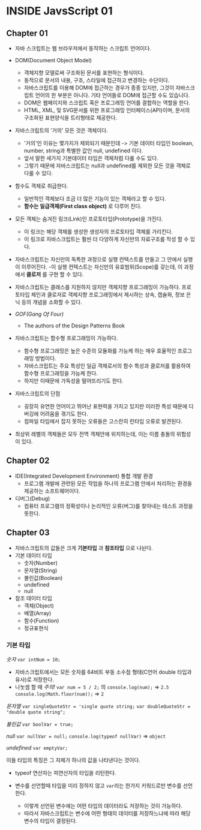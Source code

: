 # INSIDE JavsScript 01
## Chapter 01
- 자바 스크립트는 웹 브라우저에서 동작하는 스크립트 언어이다.
- DOM(Document Object Model)
	- 객체지향 모델로써 구조화된 문서를 표현하는 형식이다.
	- 동적으로 문서의 내용, 구조, 스타일에 접근하고 변경하는 수단이다.
	- 자바스크립트를 이용해 DOM에 접근하는 경우가 종종 있지만, 그것이 자바스크립트 언어의 한 부분은 아니다. 기타 언어들로 DOM에 접근할 수도 있습니다.
	- DOM은 웹페이지와 스크립트 혹은 프로그래밍 언어를 결합하는 역할을 한다.
	- HTML, XML, 및 SVG문서를 위한 프로그래밍 인터페이스(API)이며, 문서의 구조화된 표현양식을 트리형태로 제공한다.
	
- 자바스크립트의 '거의' 모든 것은 객체이다.
	- '거의'인 이유는 몇가지가 제외되기 때문인데
	-> 기본 데이터 타입인 boolean, number, string과 특별한 값인 null, undefined 이다.
	- 앞서 말한 세가지 기본데이터 타입은 객체처럼 다룰 수도 있다.
	- 그렇기 때문에 자바스크립트는 null과 undefined를 제외한 모든 것을 객체로 다룰 수 있다.
- 함수도 객체로 취급한다.
	- 일반적인 객체보다 조금 더 많은 기능이 있는 객체라고 할 수 있다.
	- **함수는 일급객체(First class object)** 로 다루어 진다.
- 모든 객체는 숨겨진 링크(Link)인 프로토타입(Prototype)을 가진다.
	- 이 링크는 해당 객체를 생성한 생성자의 프로토타입 객체를 가리킨다.
	- 이 링크로 자바스크립트는 훨씬 더 다양하게 자신만의 자료구조를 작성 할 수 있다.
- 자바스크립트는 자신만의 독특한 과정으로 실행 컨텍스트를 만들고 그 안에서 실행이 이루어진다. 
	-이 실행 컨텍스트는 자신만의 유효범위(Scope)를 갖는데, 이 과정에서 **클로저** 를 구현 할  수 있다.

- 자바스크립트는 클래스를 지원하지 않지만 객체지향 프로그래밍이 가능하다.
프로토타입 체인과 클로저로 객체지향 프로그래밍에서 제시하는 상속, 캡슐화, 정보 은닉 등의 개념을 소화할 수 있다. 


- *GOF(Gang Of Four)*
	- The authors of the Design Patterns Book

- 자바스크립트는 함수형 프로그래밍이 가능하다. 
	- 함수형 프로그래밍은 높은 수준의 모듈화를 가능케 하는 매우 효율적인 프로그래밍 방법이다.
	- 자바스크립트는 주요 특성인 일급 객체로서의 함수 특성과 클로저를 활용하여 함수형 프로그래밍을 가능케 한다.
	- 하지만 이때문에 가독성을 떨어뜨리기도 한다.
- 자바스크립트의 단점
	- 굉장히 유연한 언어이고 뛰어난 표현력을 가지고 있지만 이러한 특성 때문에 디버깅에 어려움을 겪기도 한다.
	- 컴파일 타임에서 잡지 못하는 오류들은 고스란히 런타임 오류로 발견된다.
- 최상위 레벨의 객체들은 모두 전역 객체안에 위치하는데, 이는 이름 충돌의 위험성이 있다.
## Chapter 02
- IDE(Integrated Development Environment) 통합 개발 환경
	- 프로그램 개발에 관련된 모든 작업을 하나의 프로그램 안에서 처리하는 환경을 제공하는 소프트웨어이다. 
-  디버그(Debug)
	-  컴퓨터 프로그램의 정확성이나 논리적인 오류(버그)를 찾아내는 테스트 과정을 뜻한다.

## Chapter 03
- 자바스크립트의 값들은 크게 **기본타입** 과 **참조타입** 으로 나뉜다.
- 기본 데이터 타입
	- 숫자(Number)
	- 문자열(String)
	- 불린값(Boolean)
	- undefined
	- null
- 참조 데이터 타입
	- 객체(Object)
	- 배열(Array)
	- 함수(Function)
	- 정규표현식

### 기본 타입 
*숫자*
`var intNum = 10;`

-  자바스크립트에서는 모든 숫자를 64비트 부동 소수점 형태(C언어 double 타입과 유사)로 저장한다.
- 나눗셈 할 때 *주의!* `var num = 5 / 2;` 의
`console.log(num);` => `2.5`
`console.log(Math.floor(num));` => `2`

*문자열*
`var singleQuoteStr = 'single quote string;`
`var doubleQuoteStr = "double quote string";`

*불린값*
`var boolVar = true;`

*null*
`var nullVar = null;`
`console.log(typeof nullVar)` => `object`

*undefined*
`var emptyVar;`

이들 타입의 특징은 그 자체가 하나의 값을 나타낸다는 것이다.

- typeof 연산자는 피연산자의 타입을 리턴한다.

- 변수를 선언할때 타입을 미리 정하지 않고 `var`라는 한가지 키워드로만 변수를 선언한다.
	- 이렇게 선언된 변수에는 어떤 타입의 데이터라도 저장하는 것이 가능하다. 
	- 따라서 자바스크립트는 변수에 어떤 형태의 데이터를 저장하느냐에 따라 해당 변수의 타입이 결정된다. 

